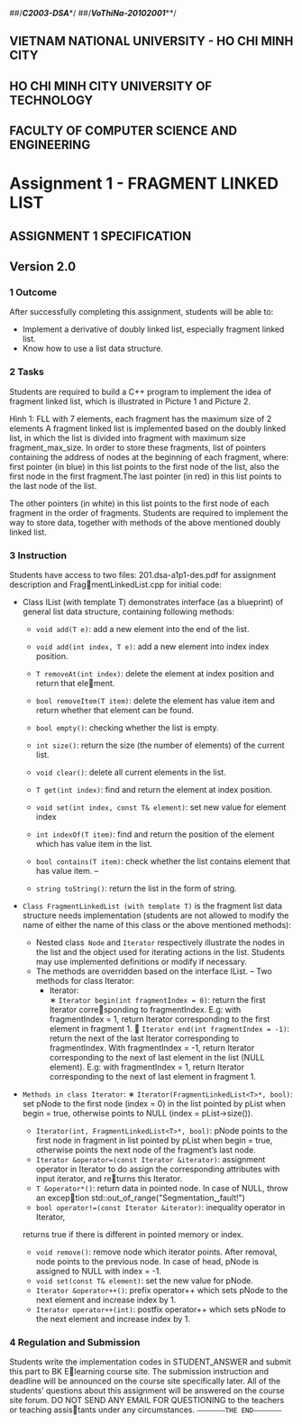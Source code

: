 ##/*****C2003-DSA******/
##/***VoThiNa-20102001*****/

## VIETNAM NATIONAL UNIVERSITY - HO CHI MINH CITY
##  HO CHI MINH CITY UNIVERSITY OF TECHNOLOGY
## FACULTY OF COMPUTER SCIENCE AND ENGINEERING


# Assignment 1 - FRAGMENT LINKED LIST


##    ASSIGNMENT 1 SPECIFICATION
##       Version 2.0
###   1 Outcome
After successfully completing this assignment, students will be able to:
* Implement a derivative of doubly linked list, especially fragment linked list.
* Know how to use a list data structure.


### 2 Tasks
Students are required to build a C++ program to implement the idea of fragment linked list,
which is illustrated in Picture 1 and Picture 2.


Hình 1: FLL with 7 elements, each fragment has the maximum size of 2 elements
A fragment linked list is implemented based on the doubly linked list, in which the list is
divided into fragment with maximum size fragment_max_size.
In order to store these fragments, list of pointers containing the address of nodes at the
beginning of each fragment, where:
first pointer (in blue) in this list points to the first node of the list, also the first node in
the first fragment.The last pointer (in red) in this list points to the last node of the list.

The other pointers (in white) in this list points to the first node of each fragment in the
order of fragments.
Students are required to implement the way to store data, together with methods of the
above mentioned doubly linked list.


### 3 Instruction
Students have access to two files: 201.dsa-a1p1-des.pdf for assignment description and FragmentLinkedList.cpp for initial code:
* Class IList (with template T) demonstrates interface (as a blueprint) of general list data
structure, containing following methods:
    * ``void add(T e)``: add a new element into the end of the list.
   * `void add(int index, T e)`: add a new element into index index position.
   * `T removeAt(int index)`: delete the element at index position and return that element.
   * `bool removeItem(T item)`: delete the element has value item and return whether
that element can be found.
   * `bool empty()`: checking whether the list is empty.
   * `int size()`: return the size (the number of elements) of the current list.
   * `void clear()`: delete all current elements in the list.
   * `T get(int index)`: find and return the element at index position.
   * `void set(int index, const T& element)`: set new value for element index

   * `int indexOf(T item)`: find and return the position of the element which has value
item in the list.
   * `bool contains(T item)`: check whether the list contains element that has value
item. –
   * `string toString()`: return the list in the form of string.
* ``Class FragmentLinkedList (with template T)`` is the fragment list data structure needs
implementation (students are not allowed to modify the name of either the name of this
class or the above mentioned methods):
   * Nested class` Node` and `Iterator` respectively illustrate the nodes in the list and the
object used for iterating actions in the list. Students may use implemented definitions
or modify if necessary.
  * The methods are overridden based on the interface IList. – Two methods for class Iterator:
      * Iterator:  
        ∗ `Iterator begin(int fragmentIndex = 0)`: return the first Iterator corresponding to fragmentIndex.
E.g: with fragmentIndex = 1, return Iterator corresponding to the first element
in fragment 1.
      ∗ `Iterator end(int fragmentIndex = -1)`: return the next of the last Iterator corresponding to fragmentIndex. With fragmentIndex = -1, return Iterator
  corresponding to the next of last element in the list (NULL element).
  E.g: with fragmentIndex = 1, return Iterator corresponding to the next of last
  element in fragment 1.
* ``Methods in class Iterator``:
    ∗ `Iterator(FragmentLinkedList<T>*, bool)`: set pNode to the first node (index = 0)
in the list pointed by pList when begin = true, otherwise points to NULL
(index = pList->size()).
    * `Iterator(int, FragmentLinkedList<T>*, bool)`: pNode points to the first
node in fragment in list pointed by pList when begin = true, otherwise points
the next node of the fragment’s last node.
     * `Iterator &operator=(const Iterator &iterator)`: assignment operator in
Iterator to do assign the corresponding attributes with input iterator, and returns this Iterator. 
    * `T &operator*()`: return data in pointed node. In case of NULL, throw an exception std::out_of_range("Segmentation␣fault!") 
    * `bool operator!=(const Iterator &iterator)`: inequality operator in Iterator,
  
    returns true if there is different in pointed memory or index.
    * `void remove()`: remove node which iterator points. After removal, node points
to the previous node. In case of head, pNode is assigned to NULL with index = -1.
    * `void set(const T& element)`: set the new value for pNode. 
    * `Iterator &operator++()`: prefix operator++ which sets pNode to the next
element and increase index by 1.
     * `Iterator operator++(int)`: postfix operator++ which sets pNode to the next
element and increase index by 1.


### 4 Regulation and Submission
Students write the implementation codes in STUDENT_ANSWER and submit this part to BK Elearning course site. The submission instruction and deadline will be announced on the course
site specifically later.
All of the students’ questions about this assignment will be answered on the course site
forum. DO NOT SEND ANY EMAIL FOR QUESTIONING to the teachers or teaching assistants under any circumstances.
`———————THE END———————`
